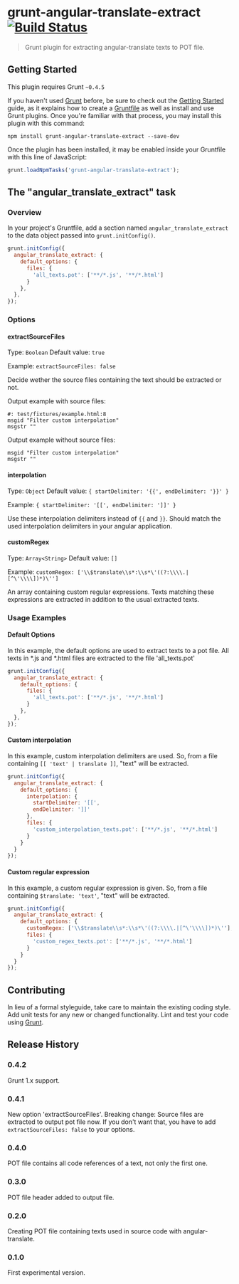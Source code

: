 # grunt-angular-translate-extract [![Build Status](https://travis-ci.org/pchorus/grunt-angular-translate-extract.svg?branch=master)](https://travis-ci.org/pchorus/grunt-angular-translate-extract)

> Grunt plugin for extracting angular-translate texts to POT file.

## Getting Started
This plugin requires Grunt `~0.4.5`

If you haven't used [Grunt](http://gruntjs.com/) before, be sure to check out the [Getting Started](http://gruntjs.com/getting-started) guide, as it explains how to create a [Gruntfile](http://gruntjs.com/sample-gruntfile) as well as install and use Grunt plugins. Once you're familiar with that process, you may install this plugin with this command:

```shell
npm install grunt-angular-translate-extract --save-dev
```

Once the plugin has been installed, it may be enabled inside your Gruntfile with this line of JavaScript:

```js
grunt.loadNpmTasks('grunt-angular-translate-extract');
```

## The "angular_translate_extract" task

### Overview
In your project's Gruntfile, add a section named `angular_translate_extract` to the data object passed into `grunt.initConfig()`.

```js
grunt.initConfig({
  angular_translate_extract: {
    default_options: {
      files: {
        'all_texts.pot': ['**/*.js', '**/*.html']
      }
    },
  },
});
```

### Options

#### extractSourceFiles
Type: `Boolean`
Default value: `true`

Example: `extractSourceFiles: false`

Decide wether the source files containing the text should be extracted or not.

Output example with source files:
```
#: test/fixtures/example.html:8
msgid "Filter custom interpolation"
msgstr ""
```

Output example without source files:
```
msgid "Filter custom interpolation"
msgstr ""
```

#### interpolation
Type: `Object`
Default value: `{ startDelimiter: '{{', endDelimiter: '}}' }`

Example: `{ startDelimiter: '[[', endDelimiter: ']]' }`

Use these interpolation delimiters instead of `{{` and `}}`. Should match the used interpolation delimiters in your angular application.

#### customRegex
Type: `Array<String>`
Default value: `[]`

Example: `customRegex: ['\\$translate\\s*:\\s*\'((?:\\\\.|[^\'\\\\])*)\'']`

An array containing custom regular expressions. Texts matching these expressions are extracted in addition to the usual extracted texts.

### Usage Examples

#### Default Options
In this example, the default options are used to extract texts to a pot file. All texts in *.js and *.html files are extracted to the file 'all_texts.pot'

```js
grunt.initConfig({
  angular_translate_extract: {
    default_options: {
      files: {
        'all_texts.pot': ['**/*.js', '**/*.html']
      }
    },
  },
});
```

#### Custom interpolation
In this example, custom interpolation delimiters are used. So, from a file containing `[[ 'text' | translate ]]`, "text" will be extracted.

```js
grunt.initConfig({
  angular_translate_extract: {
    default_options: {
      interpolation: {
        startDelimiter: '[[',
        endDelimiter: ']]'
      },
      files: {
        'custom_interpolation_texts.pot': ['**/*.js', '**/*.html']
      }
    }
  }
});
```

#### Custom regular expression
In this example, a custom regular expression is given. So, from a file containing `$translate: 'text'`, "text" will be extracted.

```js
grunt.initConfig({
  angular_translate_extract: {
    default_options: {
      customRegex: ['\\$translate\\s*:\\s*\'((?:\\\\.|[^\'\\\\])*)\''],
      files: {
        'custom_regex_texts.pot': ['**/*.js', '**/*.html']
      }
    }
  }
});
```

## Contributing
In lieu of a formal styleguide, take care to maintain the existing coding style. Add unit tests for any new or changed functionality. Lint and test your code using [Grunt](http://gruntjs.com/).

## Release History
### 0.4.2
Grunt 1.x support.

### 0.4.1
New option 'extractSourceFiles'.
Breaking change: Source files are extracted to output pot file now. If you don't want that, you have to add `extractSourceFiles: false` to your options.

### 0.4.0
POT file contains all code references of a text, not only the first one.

### 0.3.0
POT file header added to output file.

### 0.2.0
Creating POT file containing texts used in source code with angular-translate.

### 0.1.0
First experimental version.
